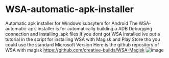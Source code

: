 # WSA-automatic-apk-installer
Automatic apk installer for Windows subsytem for Android
The WSA-automatic-apk-installer is for automatically building a ADB Debugging connection and installing .apk files
If you dont got WSA installed ive put a tutorial in the script for installing WSA with Magisk and Play Store tho you could use the standard Microsoft Version
Here is the github repository of WSA with magisk https://github.com/creative-builds/WSA-Magisk
![image](https://user-images.githubusercontent.com/72359748/226613247-21b9fc81-5c84-4a64-a59a-7da6986f62f6.png)
